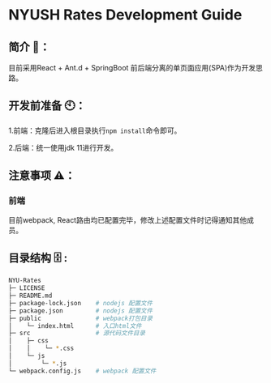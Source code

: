 # NYUSH Rates Development Guide
## 简介 📖：
目前采用React + Ant.d + SpringBoot 前后端分离的单页面应用(SPA)作为开发思路。
## 开发前准备 🕙：
1.前端：克隆后进入根目录执行`npm install`命令即可。

2.后端：统一使用jdk 11进行开发。
## 注意事项 ⚠️：
### 前端
目前webpack, React路由均已配置完毕，修改上述️配置文件时记得通知其他成员。
## 目录结构 🗄 :
```bash
NYU-Rates  
├─ LICENSE  
├─ README.md  
├─ package-lock.json    # nodejs 配置文件  
├─ package.json         # nodejs 配置文件  
├─ public               # webpack打包目录  
│    └─ index.html      # 入口html文件
├─ src                  # 源代码文件目录  
│    ├─ css  
│    │    └─ *.css  
│    └─ js  
│        └─ *.js  
└─ webpack.config.js    # webpack 配置文件
```
